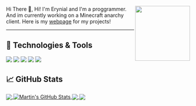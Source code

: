 <p>
  <a href="https://waylonwalker.com/latest-story.png"><img width="150" align='right' src="https://waylonwalker.com/latest-story.png"></a>
</p>

Hi There 👋,
Hi! I'm Erynial and I'm a proggrammer. And im currently working on a Minecraft anarchy client. Here is my [webpage](https://erynial.github.io/erynial-webpage/) for my projects!

  ---

## 🔧 Technologies & Tools

![](https://img.shields.io/badge/Windows-informational?style=flat&logo=Windows&logoColor=white&color=2bbc8a)
![](https://img.shields.io/badge/Editor-Visual-Studio-informational?style=flat&logo=visual-studio&logoColor=white&color=2bbc8a)
![](https://img.shields.io/badge/Editor-IntelliJ_IDEA-informational?style=flat&logo=intellij-idea&logoColor=white&color=2bbc8a)
![](https://img.shields.io/badge/Code-Python-informational?style=flat&logo=python&logoColor=white&color=2bbc8a)
![](https://img.shields.io/badge/Code-CSharp-informational?style=flat&logo=c-sharp&logoColor=white&color=2bbc8a)

## &#x1f4c8; GitHub Stats

<a href="https://github.com/Erynial/Erynial">
  <img align="center" src="https://github-readme-stats.vercel.app/api/top-langs/?username=Erynial&hide=java,html&title_color=ffffff&text_color=c9cacc&icon_color=2bbc8a&bg_color=1d1f21" />
</a>
<a href="https://github.com/MartinHeinz/Erynial">
  <img align="center" src="https://github-readme-stats.vercel.app/api?username=Erynial&show_icons=true&line_height=27&count_private=true&title_color=ffffff&text_color=c9cacc&icon_color=2bbc8a&bg_color=1d1f21" alt="Martin's GitHub Stats" />
</a>

<a href="https://github.com/Erynial/AppLauncher">
  <img align="center" src="https://github-readme-stats.vercel.app/api/pin/?username=Erynial&repo=AppLauncher&title_color=ffffff&text_color=c9cacc&icon_color=2bbc8a&bg_color=1d1f21" />
</a>

<a href="https://github.com/Erynial/erynial-webpage">
  <img align="center" src="https://github-readme-stats.vercel.app/api/pin/?username=Erynial&repo=erynial-webpage&title_color=ffffff&text_color=c9cacc&icon_color=2bbc8a&bg_color=1d1f21" />
</a>
<!--
**Erynial/Erynial** is a ✨ _special_ ✨ repository because its `README.md` (this file) appears on your GitHub profile.

Here are some ideas to get you started:

- 🔭 I’m currently working on ...
- 🌱 I’m currently learning ...
- 👯 I’m looking to collaborate on ...
- 🤔 I’m looking for help with ...
- 💬 Ask me about ...
- 📫 How to reach me: ...
- 😄 Pronouns: ...
- ⚡ Fun fact: ...
-->
